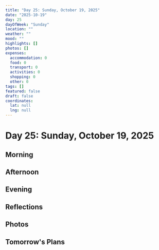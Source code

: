 ```yaml
---
title: "Day 25: Sunday, October 19, 2025"
date: "2025-10-19"
day: 25
dayOfWeek: "Sunday"
location: ""
weather: ""
mood: ""
highlights: []
photos: []
expenses:
  accommodation: 0
  food: 0
  transport: 0
  activities: 0
  shopping: 0
  other: 0
tags: []
featured: false
draft: false
coordinates:
  lat: null
  lng: null
---
```


# Day 25: Sunday, October 19, 2025

## Morning

## Afternoon

## Evening

## Reflections

## Photos

## Tomorrow's Plans
